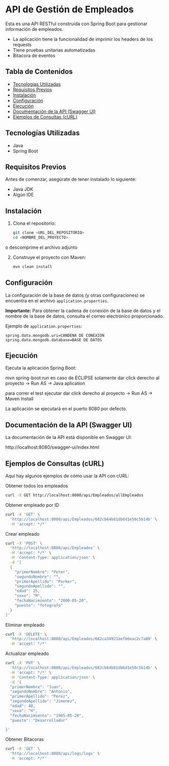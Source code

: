 # API de Gestión de Empleados

Esta es una API RESTful construida con Spring Boot para gestionar información de empleados.

- La aplicación tiene la funcionalidad de imprimir los headers de los requests
- Tiene pruebas unitarias automatizadas
- Bitacora de eventos

## Tabla de Contenidos

* [Tecnologías Utilizadas](#tecnologías-utilizadas)
* [Requisitos Previos](#requisitos-previos)
* [Instalación](#instalación)
* [Configuración](#configuración)
* [Ejecución](#ejecución)
* [Documentación de la API (Swagger UI)](#documentación-de-la-api-swagger-ui)
* [Ejemplos de Consultas (cURL)](#ejemplos-de-consultas-curl)

## Tecnologías Utilizadas

* Java
* Spring Boot

## Requisitos Previos

Antes de comenzar, asegúrate de tener instalado lo siguiente:

* Java JDK
* Algún IDE

## Instalación

1.  Clona el repositorio:

    ```bash
    git clone <URL_DEL_REPOSITORIO>
    cd <NOMBRE_DEL_PROYECTO>
    ```
  o descomprime el archivo adjunto

2.  Construye el proyecto con Maven:

    ```bash
    mvn clean install
    ```

## Configuración

La configuración de la base de datos (y otras configuraciones) se encuentra en el archivo `application.properties`.

**Importante:** Para obtener la cadena de conexión de la base de datos y el nombre de la base de datos, consulta el correo electrónico proporcionado.

Ejemplo de `application.properties`:

```properties
spring.data.mongodb.uri=CANDENA DE CONEXION
spring.data.mongodb.database=BASE DE DATOS
 ```
## Ejecución
Ejecuta la aplicación Spring Boot:

mvn spring-boot:run
en caso de ECLIPSE solamente dar click derecho al proyecto -> Run AS -> Java aplication

para correr el test ejecutar dar click derecho al proyecto -> Run AS -> Maven Install

La aplicación se ejecutará en el puerto 8080 por defecto.

## Documentación de la API (Swagger UI)
La documentación de la API está disponible en Swagger UI:

http://localhost:8080/swagger-ui/index.html

## Ejemplos de Consultas (cURL)
Aquí hay algunos ejemplos de cómo usar la API con cURL:

Obtener todos los empleados
```bash
curl -X GET http://localhost:8080/api/Empleados/allEmpleados
```

Obtener empleado por ID
```bash
curl -X 'GET' \
  'http://localhost:8080/api/Empleados/682cb64b81db6d1e50c5b14b' \
  -H 'accept: */*'
```

Crear empleado
```bash
curl -X 'POST' \
  'http://localhost:8080/api/Empleados' \
  -H 'accept: */*' \
  -H 'Content-Type: application/json' \
  -d '[
  {
    "primerNombre": "Peter",
    "segundoNombre": "",
    "primerApellido": "Parker",
    "segundoApellido": "",
    "edad": 25,
    "sexo": "M",
    "fechaNacimiento": "2000-05-20",
    "puesto": "fotografo"
  }
]'
```

Eliminar empleado
```bash
curl -X 'DELETE' \
  'http://localhost:8080/api/Empleados/682ca34923aefb6eac2c7a89' \
  -H 'accept: */*'
```

Actualizar empleado
```bash
curl -X 'PUT' \
  'http://localhost:8080/api/Empleados/682cb64b81db6d1e50c5b14b' \
  -H 'accept: */*' \
  -H 'Content-Type: application/json' \
  -d '{
  "primerNombre": "Juan",
  "segundoNombre": "Antonio",
  "primerApellido": "Perez",
  "segundoApellido": "Jimenez",
  "edad": 40,
  "sexo": "H",
  "fechaNacimiento": "1985-05-20",
  "puesto": "Desarrollador"

}'
```
Obtener Bitacoras
```bash
curl -X 'GET' \
  'http://localhost:8080/api/logs/logs' \
  -H 'accept: */*'
```

